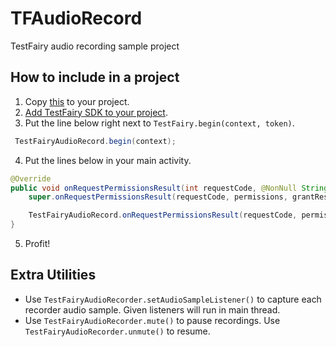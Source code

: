 # TFAudioRecord
TestFairy audio recording sample project

## How to include in a project
1. Copy [this](/app/src/main/java/com/testfairy/audiorecord/TestFairyAudioRecord.java) to your project.
2. [Add TestFairy SDK to your project](https://docs.testfairy.com/Android/Integrating_Android_SDK.html).
3. Put the line below right next to `TestFairy.begin(context, token)`.
```java
 TestFairyAudioRecord.begin(context);
```
4. Put the lines below in your main activity.
```java
@Override
public void onRequestPermissionsResult(int requestCode, @NonNull String[] permissions, @NonNull int[] grantResults) {
    super.onRequestPermissionsResult(requestCode, permissions, grantResults);

    TestFairyAudioRecord.onRequestPermissionsResult(requestCode, permissions, grantResults);
}
```  
5. Profit!

## Extra Utilities
* Use `TestFairyAudioRecorder.setAudioSampleListener()` to capture each recorder audio sample. Given listeners will run in main thread.
* Use `TestFairyAudioRecorder.mute()` to pause recordings. Use `TestFairyAudioRecorder.unmute()` to resume.
